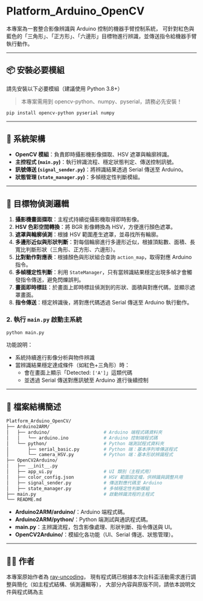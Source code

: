 # Platform_Arduino_OpenCV

本專案為一套整合影像辨識與 Arduino 控制的機器手臂控制系統，
可針對紅色與藍色的「三角形」、「正方形」、「六邊形」目標物進行辨識，並傳送指令給機器手臂執行動作。

---

## 📦 安裝必要模組

請先安裝以下必要模組（建議使用 Python 3.8+）

> 本專案需用到 opencv-python、numpy、pyserial，請務必先安裝！

```bash
pip install opencv-python pyserial numpy
```

---

## 🔧 系統架構

- **OpenCV 模組**：負責即時攝影機影像擷取、HSV 遮罩與輪廓辨識。
- **主控程式 (`main.py`)**：執行辨識流程、穩定狀態判定、傳送控制訊號。
- **訊號傳送 (`signal_sender.py`)**：將辨識結果透過 Serial 傳送至 Arduino。
- **狀態管理 (`state_manager.py`)**：多幀穩定性判斷模組。

---

## 🎯 目標物偵測邏輯

1. **攝影機畫面擷取**：主程式持續從攝影機取得即時影像。
2. **HSV 色彩空間轉換**：將 BGR 影像轉換為 HSV，方便進行顏色遮罩。
3. **遮罩與輪廓偵測**：根據 HSV 範圍產生遮罩，並尋找所有輪廓。
4. **多邊形近似與形狀判斷**：對每個輪廓進行多邊形近似，根據頂點數、面積、長寬比判斷形狀（三角形、正方形、六邊形）。
5. **比對動作對應表**：根據顏色與形狀組合查詢 `action_map`，取得對應 Arduino 指令。
6. **多幀穩定性判斷**：利用 `StateManager`，只有當辨識結果穩定出現多幀才會觸發指令傳送，避免閃爍誤判。
7. **畫面即時標註**：於畫面上即時標註偵測到的形狀、面積與對應代碼，並顯示遮罩畫面。
8. **指令傳送**：穩定辨識後，將對應代碼透過 Serial 傳送至 Arduino 執行動作。

### 2. 執行 `main.py` 啟動主系統

```bash
python main.py
```

功能說明：

- 系統持續進行影像分析與物件辨識
- 當辨識結果穩定達成條件（如紅色+三角形）時：
  - 會在畫面上顯示「Detected: `['A']`」這類代碼
  - 並透過 Serial 傳送對應訊號至 Arduino 進行後續控制

---

## 📁 檔案結構簡述

```bash
Platform_Arduino_OpenCV/
├── Arduino2ARM/
│   ├── arduino/                    # Arduino 端程式碼資料夾
│   │   └── arduino.ino             # Arduino 控制端程式碼
│   └── python/                     # Python 端測試程式資料夾
│       ├── serial_basic.py         # Python 端：基本序列埠傳送程式
│       └── camera_HSV.py           # Python 端：基本形狀辨識程式
├── OpenCV2Arduino/
│   ├── __init__.py
│   ├── app_ui.py                   # UI 類別（主程式用）
│   ├── color_config.json           # HSV 範圍設定檔，供辨識與調整共用
│   ├── signal_sender.py            # 傳送對應代碼至 Arduino
│   ├── state_manager.py            # 多幀穩定性判斷模組
├── main.py                         # 啟動辨識流程的主程式
└── README.md
```
- **Arduino2ARM/arduino/**：Arduino 端程式碼。
- **Arduino2ARM/python/**：Python 端測試與通訊程式碼。
- **main.py**：主辨識流程，包含影像處理、形狀判斷、指令傳送與 UI。
- **OpenCV2Arduino/**：模組化各功能（UI、Serial 傳送、狀態管理）。

---

## 👨‍💻 作者

本專案原始作者為 [ray-uncoding](https://github.com/ray-uncoding)，
現有程式碼已根據本次台科盃活動需求進行調整與簡化（如主程式結構、偵測邏輯等），
大部分內容與原版不同，請依本說明文件與程式碼為主
